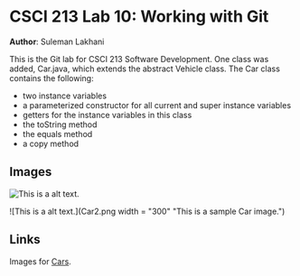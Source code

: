 # CSCI 213 Lab 10: Working with Git

**Author**: Suleman Lakhani

This is the Git lab for CSCI 213 Software Development. One class was added, Car.java,
which extends the abstract Vehicle class. The Car class contains the following:
* two instance variables
* a parameterized constructor for all current and super instance variables
* getters for the instance variables in this class
* the toString method
* the equals method
* a copy method

## Images

![This is a alt text.](<img src ="Car.png" width = "300"> "This is a sample Car image.")

![This is a alt text.](Car2.png width = "300" "This is a sample Car image.")

## Links

Images for [Cars](https://www.bing.com/images/search?q=cars).
